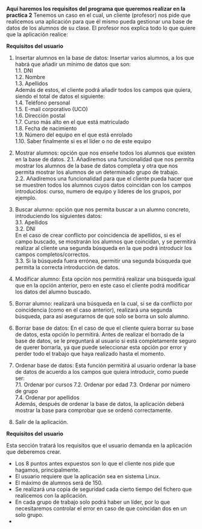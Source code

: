 **Aqui haremos los requisitos del programa que queremos realizar en la practica 2**
Tenemos un caso en el cual, un cliente (profesor) nos pide que realicemos una aplicación para que él mismo pueda gestionar una base de datos de los alumnos de su clase. El profesor nos explica todo lo que quiere que la aplicación realice:

**Requisitos del usuario**

1. Insertar alumnos en la base de datos: Insertar varios alumnos, a los que habrá que añadir un mínimo de datos que son:    
    1.1. DNI    
    1.2. Nombre     
    1.3. Apellidos    
  Además de estos, el cliente podrá añadir todos los campos que quiera, siendo el total de datos el siguiente:  
    1.4. Teléfono personal  
    1.5. E-mail corporativo (UCO)   
    1.6. Dirección postal   
    1.7. Curso más alto en el que está matriculado  
    1.8. Fecha de nacimiento    
    1.9. Número del equipo en el que está enrolado  
    1.10. Saber finalmente si es el líder o no de este equipo   

2. Mostrar alumnos: opción que nos enseñe todos los alumnos que existen en la base de datos.
  2.1. Añadiremos una funcionalidad que nos permita mostrar los alumnos de la base de datos completa y otra que nos permita mostrar los alumnos de un determinado grupo de trabajo.   
  2.2. Añadiremos una funcionalidad para que el cliente pueda hacer que se muestren todos los alumnos cuyos datos coincidan con los campos introducidos: curso, numero de equipo y líderes de los grupos, por ejemplo.   

3. Buscar alumno: opción que nos permita buscar a un alumno concreto, introduciendo los siguientes datos:       
    3.1. Apellidos  
    3.2. DNI        
  En el caso de crear conflicto por coincidencia de apellidos, si es el campo buscado, se mostrarán los alumnos que coincidan, y se permitirá realizar al cliente una segunda búsqueda en la que podrá introducir los campos completos/correctos.   
    3.3. Si la búsqueda fuera errónea, permitir una segunda búsqueda que permita la correcta introducción de datos.

4. Modificar alumno: Esta opción nos permitirá realizar una búsqueda igual que en la opción anterior, pero en este caso el cliente podrá modificar los datos del alumno buscado.  

5. Borrar alumno: realizará una búsqueda en la cual, si se da conflicto por coincidencia (como en el caso anterior), realizará una segunda búsqueda, para así asegurarnos de que solo se borra un solo alumno.  

6. Borrar base de datos: En el caso de que el cliente quiera borrar su base de datos, esta opción lo permitirá. Antes de realizar el borrado de la base de datos, se le preguntará al usuario si está completamente seguro de querer borrarla, ya que puede seleccionar esta opción por error y perder todo el trabajo que haya realizado hasta el momento.   

7. Ordenar base de datos: Esta función permitirá al usuario ordenar la base de datos de acuerdo a los campos que quiera introducir, como puede ser:   
  7.1. Ordenar por cursos
  7.2. Ordenar por edad
  7.3. Ordenar por número de grupo  
  7.4. Ordenar por apellidos  
  Además, después de ordenar la base de datos, la aplicación deberá mostrar la base para comprobar que se ordenó correctamente.

8. Salir de la aplicación.


**Requisitos del usuario**

Esta sección tratará los requisitos que el usuario demanda en la aplicación que deberemos crear.

* Los 8 puntos antes expuestos son lo que el cliente nos pide que hagamos, principalmente.  
* El usuario requiere que la aplicación sea en sistema Linux.
* El máximo de alumnos será de 150.
* Se realizará una copia de seguridad cada cierto tiempo del fichero que realicemos con la aplicación.
* En cada grupo de trabajo solo podrá haber un líder, por lo que necesitaremos controlar el error en caso de que coincidan dos en un solo grupo.
*

